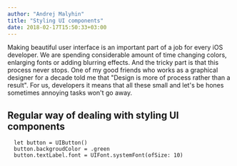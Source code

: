 ```yaml
---
author: "Andrej Malyhin"
title: "Styling UI components"
date: 2018-02-17T15:50:33+03:00
---
```


Making beautiful user interface is an important part of a job for every iOS developer. We are spending considerable amount of time changing colors, enlarging fonts or adding blurring effects. And the tricky part is that this process never stops. One of my good friends who works as a graphical designer for a decade told me that "Design is more of process rather than a result". For us, developers it means that all these small and let's be hones sometimes annoying tasks won't go away.

## Regular way of dealing with styling UI components

```
  let button = UIButton()
  button.backgroudColor = .green
  button.textLabel.font = UIFont.systemFont(ofSize: 10)
```
